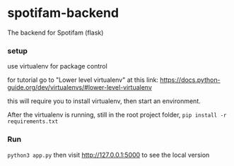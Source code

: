 # spotifam-backend
The backend for Spotifam (flask)

### setup

use virtualenv for package control

for tutorial go to "Lower level virtualenv" at this link: https://docs.python-guide.org/dev/virtualenvs/#lower-level-virtualenv

this will require you to install virtualenv, then start an environment.

After the virtualenv is running, still in the root project folder, `pip install -r requirements.txt`

### Run

`python3 app.py` then visit http://127.0.0.1:5000 to see the local version

